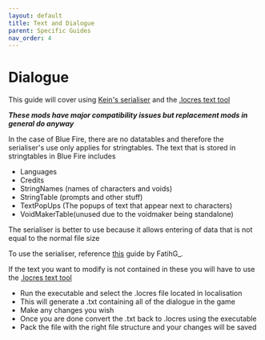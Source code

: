 ```yaml
---
layout: default
title: Text and Dialogue
parent: Specific Guides
nav_order: 4
---
```


# Dialogue

This guide will cover using [Kein's serialiser](Tools/UAssetSerialiser.zip) and the [.locres text tool](https://cdn.discordapp.com/attachments/775093920915914794/836699867920859207/unreal_locres_texttool.exe)

***These mods have major compatibility issues but replacement mods in general do anyway***

In the case of Blue Fire, there are no datatables and therefore the serialiser's use only applies for stringtables. The text that is stored in stringtables in Blue Fire includes

- Languages
- Credits
- StringNames (names of characters and voids)
- StringTable (prompts and other stuff)
- TextPopUps (The popups of text that appear next to characters)
- VoidMakerTable(unused due to the voidmaker being standalone)

The serialiser is better to use because it allows entering of data that is not equal to the normal file size

To use the serialiser, reference [this](https://docs.google.com/document/d/1krHKG9T77cfRmIQ90k4H-fy9Vm6vVm8zR6oKAlgDiww/edit) guide by FatihG_.

If the text you want to modify is not contained in these you will have to use the [.locres text tool](https://cdn.discordapp.com/attachments/775093920915914794/836699867920859207/unreal_locres_texttool.exe)

- Run the executable and select the .locres file located in localisation
- This will generate a .txt containing all of the dialogue in the game
- Make any changes you wish 
- Once you are done convert the .txt back to .locres using the executable
- Pack the file with the right file structure and your changes will be saved
